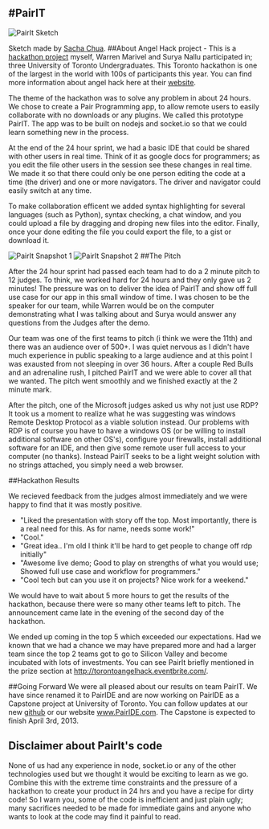 #PairIT
-----

![PairIt Sketch](https://raw.github.com/ajrod/pairit/master/sketch.png "PairIt Sketch")

Sketch made by [Sacha Chua](http://sachachua.com/blog/2012/12/sketchnotes-angel-hack-toronto-pitches/).
##About
Angel Hack project - This is a [hackathon project](http://www.hackathon.io/741) myself, Warren Marivel and Surya Nallu
participated in; three University of Toronto Undergraduates. This Toronto hackathon is one of the largest in the world with 100s of 
participants this year. You can find more information about angel hack here at their [website](http://angelhack.ca).

The theme of the hackathon was to solve any problem in about 24 hours. We chose to create a Pair Programming app,
to allow remote users to easily collaborate with no downloads or any plugins. We called this prototype PairIT. The
app was to be built on nodejs and socket.io so that we could learn something new in the process.

At the end of the 24 hour sprint, we had a basic IDE that could be shared with other users in real time.
Think of it as google docs for programmers; as you edit the file other users in the session see 
these changes in real time. We made it so that there could only be one person editing the code at a time (the driver)
and one or more navigators. The driver and navigator could easily switch at any time.

To make collaboration efficent we added syntax highlighting for several languages (such as Python), 
syntax checking, a chat window, and you could upload a file by dragging and droping new files into the editor. 
Finally, once your done editing the file you could export the file, to a gist or download it.

![PairIt Snapshot 1](https://raw.github.com/ajrod/pairit/master/snapshot1.png "PairIt Snapshot 1")
![PairIt Snapshot 2](https://raw.github.com/ajrod/pairit/master/snapshot2.png "PairIt Snapshot 2")
##The Pitch

After the 24 hour sprint had passed each team had to do a 2 minute pitch to 12 judges. To think, we worked hard for 
24 hours and they only gave us 2 minutes! The pressure was on to deliver the idea of PairIT and show off full use case 
for our app in this small window of time. I was chosen to be the speaker for our team, while Warren would be on the 
computer demonstrating what I was talking about and Surya would answer any questions from the Judges after the demo.

Our team was one of the first teams to pitch (i think we were the 11th) and there was an audience over of 500+. I was 
quiet nervous as I didn't have much experience in public speaking to a large audience and at this point I was exausted
from not sleeping in over 36 hours. After a couple Red Bulls and an adrenaline rush, I pitched PairIT and we were able
to cover all that we wanted. The pitch went smoothly and we finished exactly at the 2 minute mark.

After the pitch, one of the Microsoft judges asked us why not just use RDP? It took us a moment to realize
what he was suggesting was windows Remote Desktop Protocol as a viable solution instead.
Our problems with RDP is of course you have to have a windows OS 
(or be willing to install additional software on other OS's), configure your firewalls, 
install additional software for an IDE, and then give some remote user full access to your computer (no thanks). 
Instead PairIT seeks to be a light weight solution with no strings attached, you simply need a web browser.


##Hackathon Results

We recieved feedback from the judges almost immediately and we were happy to find that it was mostly positive.
* "Liked the presentation with story off the top.  Most importantly,
  there is a real need for this.  As for name, needs some work!"
* "Cool."
* "Great idea.. I'm old I think it'll be hard to get people to change off rdp initially"
* "Awesome live demo; Good to play on strengths of what you would use; Showed full use case and workflow for programmers."
* "Cool tech but can you use it on projects? Nice work for a weekend."

We would have to wait about 5 more hours to get the results of the hackathon, because there were so many other
teams left to pitch. The announcement came late in the evening of the second day of the hackathon. 

We ended up coming in the top 5 which exceeded our expectations. Had we known that we had a chance we may have
prepared more and had a larger team since the top 2 teams got to go to Silicon Valley and become incubated 
with lots of investments. You can see PairIt briefly mentioned in the prize section at http://torontoangelhack.eventbrite.com/.


##Going Forward
We were all pleased about our results on team PairIT. We have since renamed it to PairIDE and 
are now working on PairIDE as a Capstone project at University of Toronto. You can follow updates 
at our new [github](https://github.com/pairide/pairide) or our website www.PairIDE.com. The Capstone is expected
to finish April 3rd, 2013.


Disclaimer about PairIt's code
-----
None of us had any experience in node, socket.io or any of the other technologies used but we thought it would be exciting to 
learn as we go. Combine this with the extreme time constraints and the pressure of a hackathon to create your product in 24 hrs 
and you have a recipe for dirty code! So I warn you, some of the code is inefficient and just plain ugly; 
many sacrifices needed to be made for immediate gains and anyone who wants to look at the code may find it 
painful to read. 






